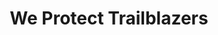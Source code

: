 ---
path: "/tianna"
name: "tianna"
title: "We Protect Trailblazers"
story: "Tianna Davis has never minded proving people wrong and doing what no one thought she could. This includes running her own rodeo and riding 1,500 lb. bulls. She is a bonafide young cowgirl who is anything but traditional, and a shining embodiment of a trailblazer through and through."
videoSourceURL: "https://player.vimeo.com/external/237157979.hd.mp4?s=c1cf1541f1b041187d0fa5ddcb7097481e67dbf5&profile_id=175"
backgroundImage: ../images/aaron-story-bg.png
---
